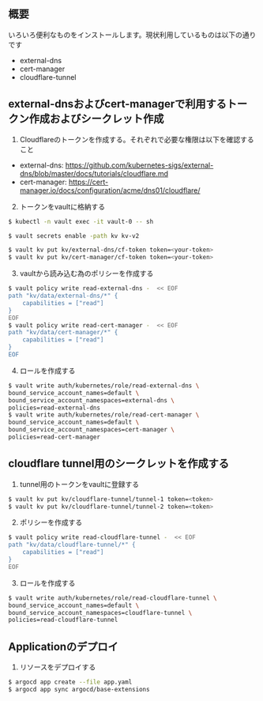 ## 概要

いろいろ便利なものをインストールします。現状利用しているものは以下の通りです

- external-dns
- cert-manager
- cloudflare-tunnel

## external-dnsおよびcert-managerで利用するトークン作成およびシークレット作成

1. Cloudflareのトークンを作成する。それぞれで必要な権限は以下を確認すること
- external-dns: https://github.com/kubernetes-sigs/external-dns/blob/master/docs/tutorials/cloudflare.md
- cert-manager: https://cert-manager.io/docs/configuration/acme/dns01/cloudflare/

2. トークンをvaultに格納する
```bash
$ kubectl -n vault exec -it vault-0 -- sh
```

```bash
$ vault secrets enable -path kv kv-v2
```

```bash
$ vault kv put kv/external-dns/cf-token token=<your-token>
$ vault kv put kv/cert-manager/cf-token token=<your-token>
```

3. vaultから読み込む為のポリシーを作成する
```bash
$ vault policy write read-external-dns -  << EOF
path "kv/data/external-dns/*" {
    capabilities = ["read"]
}
EOF
$ vault policy write read-cert-manager -  << EOF
path "kv/data/cert-manager/*" {
    capabilities = ["read"]
}
EOF 
```

4. ロールを作成する
```bash
$ vault write auth/kubernetes/role/read-external-dns \
bound_service_account_names=default \
bound_service_account_namespaces=external-dns \
policies=read-external-dns
$ vault write auth/kubernetes/role/read-cert-manager \
bound_service_account_names=default \
bound_service_account_namespaces=cert-manager \
policies=read-cert-manager
```

## cloudflare tunnel用のシークレットを作成する
1. tunnel用のトークンをvaultに登録する
```bash
$ vault kv put kv/cloudflare-tunnel/tunnel-1 token=<token>
$ vault kv put kv/cloudflare-tunnel/tunnel-2 token=<token>
```

2. ポリシーを作成する
```bash
$ vault policy write read-cloudflare-tunnel -  << EOF
path "kv/data/cloudflare-tunnel/*" {
    capabilities = ["read"]
}
EOF
```

3. ロールを作成する
```bash
$ vault write auth/kubernetes/role/read-cloudflare-tunnel \
bound_service_account_names=default \
bound_service_account_namespaces=cloudflare-tunnel \
policies=read-cloudflare-tunnel
```

## Applicationのデプロイ

1. リソースをデプロイする

```bash
$ argocd app create --file app.yaml 
$ argocd app sync argocd/base-extensions
```